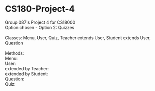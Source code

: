 # CS180-Project-4
Group 087's Project 4 for CS18000
<br>
Option chosen - Option 2: Quizzes
<br>
<br>
Classes: Menu, User, Quiz, Teacher extends User, Student extends User, Question
<br>
<br>
Methods:
<br>
Menu:
<br>
User:
<br>
extended by Teacher:
<br>
extended by Student:
<br>
Question:
<br>
Quiz:
